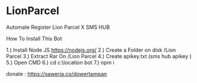 # LionParcel
Automate Register Lion Parcel X SMS HUB

How To Install This Bot

1.) Install Node JS https://nodejs.org/
2.) Create a Folder on disk /Lion Parcel
3.) Extract Rar On /Lion Parcel
4.) Create apikey.txt (sms hub apikey )
5.) Open CMD
6.) cd c:\location bot
7.) npm i

donate : https://saweria.co/dowertampan
